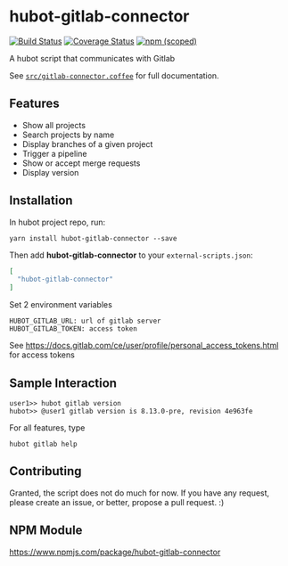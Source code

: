 # hubot-gitlab-connector

[![Build Status](https://travis-ci.org/oltruong/hubot-gitlab-connector.svg?branch=master)](https://travis-ci.org/oltruong/hubot-gitlab-connector)
[![Coverage Status](https://coveralls.io/repos/github/oltruong/hubot-gitlab-connector/badge.svg)](https://coveralls.io/github/oltruong/hubot-gitlab-connector)
[![npm (scoped)](https://img.shields.io/npm/v/hubot-gitlab-connector.svg)](https://www.npmjs.com/package/hubot-gitlab-connector)

A hubot script that communicates with Gitlab

See [`src/gitlab-connector.coffee`](src/gitlab-connector.coffee) for full documentation.

## Features
- Show all projects
- Search projects by name
- Display branches of a given project
- Trigger a pipeline
- Show or accept merge requests
- Display version

## Installation

In hubot project repo, run:

`yarn install hubot-gitlab-connector --save`

Then add **hubot-gitlab-connector** to your `external-scripts.json`:

```json
[
  "hubot-gitlab-connector"
]
```

Set 2 environment variables
```
HUBOT_GITLAB_URL: url of gitlab server
HUBOT_GITLAB_TOKEN: access token
```
See https://docs.gitlab.com/ce/user/profile/personal_access_tokens.html for access tokens

## Sample Interaction

```
user1>> hubot gitlab version
hubot>> @user1 gitlab version is 8.13.0-pre, revision 4e963fe
```

For all features, type

```
hubot gitlab help
```

## Contributing

Granted, the script does not do much for now. If you have any request, please create an issue, or better, propose a pull request. 
:)

## NPM Module

https://www.npmjs.com/package/hubot-gitlab-connector
